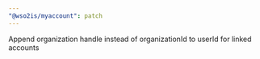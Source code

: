```yaml
---
"@wso2is/myaccount": patch
---
```


Append organization handle instead of organizationId to userId for linked accounts

